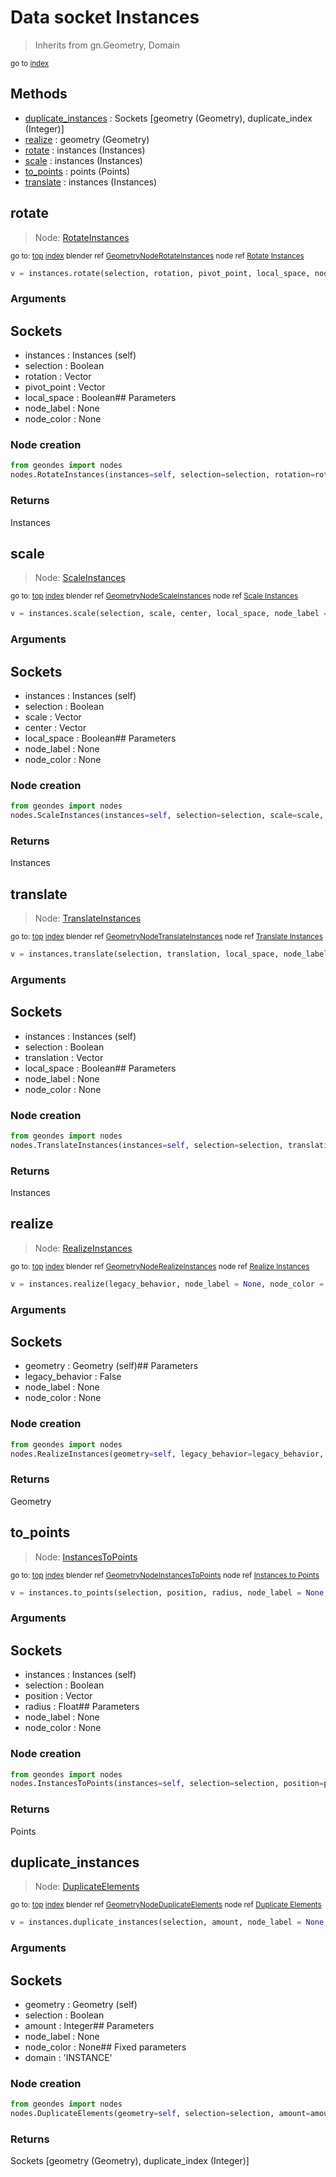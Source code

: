 
# Data socket Instances

> Inherits from gn.Geometry, Domain
  
<sub>go to [index](/docs/index.md)</sub>



## Methods

- [duplicate_instances](#duplicate_instances) : Sockets      [geometry (Geometry), duplicate_index (Integer)]
- [realize](#realize) : geometry (Geometry)
- [rotate](#rotate) : instances (Instances)
- [scale](#scale) : instances (Instances)
- [to_points](#to_points) : points (Points)
- [translate](#translate) : instances (Instances)

## rotate

> Node: [RotateInstances](/docs/nodes/RotateInstances.md)
  
<sub>go to: [top](#data-socket-instances) [index](/docs/index.md)
blender ref [GeometryNodeRotateInstances](https://docs.blender.org/api/current/bpy.types.GeometryNodeRotateInstances.html)
node ref [Rotate Instances](https://docs.blender.org/manual/en/latest/modeling/geometry_nodes/instances/rotate_instances.html) </sub>
                          
```python
v = instances.rotate(selection, rotation, pivot_point, local_space, node_label = None, node_color = None)
```

### Arguments

## Sockets
- instances : Instances (self)
- selection : Boolean
- rotation : Vector
- pivot_point : Vector
- local_space : Boolean## Parameters
- node_label : None
- node_color : None

### Node creation

```python
from geondes import nodes
nodes.RotateInstances(instances=self, selection=selection, rotation=rotation, pivot_point=pivot_point, local_space=local_space, label=node_label, node_color=node_color)
```

### Returns

Instances


## scale

> Node: [ScaleInstances](/docs/nodes/ScaleInstances.md)
  
<sub>go to: [top](#data-socket-instances) [index](/docs/index.md)
blender ref [GeometryNodeScaleInstances](https://docs.blender.org/api/current/bpy.types.GeometryNodeScaleInstances.html)
node ref [Scale Instances](https://docs.blender.org/manual/en/latest/modeling/geometry_nodes/instances/scale_instances.html) </sub>
                          
```python
v = instances.scale(selection, scale, center, local_space, node_label = None, node_color = None)
```

### Arguments

## Sockets
- instances : Instances (self)
- selection : Boolean
- scale : Vector
- center : Vector
- local_space : Boolean## Parameters
- node_label : None
- node_color : None

### Node creation

```python
from geondes import nodes
nodes.ScaleInstances(instances=self, selection=selection, scale=scale, center=center, local_space=local_space, label=node_label, node_color=node_color)
```

### Returns

Instances


## translate

> Node: [TranslateInstances](/docs/nodes/TranslateInstances.md)
  
<sub>go to: [top](#data-socket-instances) [index](/docs/index.md)
blender ref [GeometryNodeTranslateInstances](https://docs.blender.org/api/current/bpy.types.GeometryNodeTranslateInstances.html)
node ref [Translate Instances](https://docs.blender.org/manual/en/latest/modeling/geometry_nodes/instances/translate_instances.html) </sub>
                          
```python
v = instances.translate(selection, translation, local_space, node_label = None, node_color = None)
```

### Arguments

## Sockets
- instances : Instances (self)
- selection : Boolean
- translation : Vector
- local_space : Boolean## Parameters
- node_label : None
- node_color : None

### Node creation

```python
from geondes import nodes
nodes.TranslateInstances(instances=self, selection=selection, translation=translation, local_space=local_space, label=node_label, node_color=node_color)
```

### Returns

Instances


## realize

> Node: [RealizeInstances](/docs/nodes/RealizeInstances.md)
  
<sub>go to: [top](#data-socket-instances) [index](/docs/index.md)
blender ref [GeometryNodeRealizeInstances](https://docs.blender.org/api/current/bpy.types.GeometryNodeRealizeInstances.html)
node ref [Realize Instances](https://docs.blender.org/manual/en/latest/modeling/geometry_nodes/instances/realize_instances.html) </sub>
                          
```python
v = instances.realize(legacy_behavior, node_label = None, node_color = None)
```

### Arguments

## Sockets
- geometry : Geometry (self)## Parameters
- legacy_behavior : False
- node_label : None
- node_color : None

### Node creation

```python
from geondes import nodes
nodes.RealizeInstances(geometry=self, legacy_behavior=legacy_behavior, label=node_label, node_color=node_color)
```

### Returns

Geometry


## to_points

> Node: [InstancesToPoints](/docs/nodes/InstancesToPoints.md)
  
<sub>go to: [top](#data-socket-instances) [index](/docs/index.md)
blender ref [GeometryNodeInstancesToPoints](https://docs.blender.org/api/current/bpy.types.GeometryNodeInstancesToPoints.html)
node ref [Instances to Points](https://docs.blender.org/manual/en/latest/modeling/geometry_nodes/instances/instances_to_points.html) </sub>
                          
```python
v = instances.to_points(selection, position, radius, node_label = None, node_color = None)
```

### Arguments

## Sockets
- instances : Instances (self)
- selection : Boolean
- position : Vector
- radius : Float## Parameters
- node_label : None
- node_color : None

### Node creation

```python
from geondes import nodes
nodes.InstancesToPoints(instances=self, selection=selection, position=position, radius=radius, label=node_label, node_color=node_color)
```

### Returns

Points


## duplicate_instances

> Node: [DuplicateElements](/docs/nodes/DuplicateElements.md)
  
<sub>go to: [top](#data-socket-instances) [index](/docs/index.md)
blender ref [GeometryNodeDuplicateElements](https://docs.blender.org/api/current/bpy.types.GeometryNodeDuplicateElements.html)
node ref [Duplicate Elements](https://docs.blender.org/manual/en/latest/modeling/geometry_nodes/geometry/duplicate_elements.html) </sub>
                          
```python
v = instances.duplicate_instances(selection, amount, node_label = None, node_color = None)
```

### Arguments

## Sockets
- geometry : Geometry (self)
- selection : Boolean
- amount : Integer## Parameters
- node_label : None
- node_color : None## Fixed parameters
- domain : 'INSTANCE'

### Node creation

```python
from geondes import nodes
nodes.DuplicateElements(geometry=self, selection=selection, amount=amount, domain='INSTANCE', label=node_label, node_color=node_color)
```

### Returns

Sockets [geometry (Geometry), duplicate_index (Integer)]


